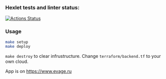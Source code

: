 ### Hexlet tests and linter status:
[![Actions Status](https://github.com/evageq/devops-for-programmers-project-77/actions/workflows/hexlet-check.yml/badge.svg)](https://github.com/evageq/devops-for-programmers-project-77/actions)

### Usage
```bash
make setup
make deploy
```

`make destroy` to clear infrustructure.
Change `terraform/backend.tf` to your own cloud.

App is on https://www.evage.ru
